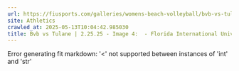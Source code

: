 ```yaml
---
url: https://fiusports.com/galleries/womens-beach-volleyball/bvb-vs-tulane-2-25-25/image-4/355/62557
site: Athletics
crawled_at: 2025-05-13T10:04:42.985030
title: Bvb vs Tulane | 2.25.25 - Image 4:  - Florida International University
---
```


Error generating fit markdown: '<' not supported between instances of 'int' and 'str'